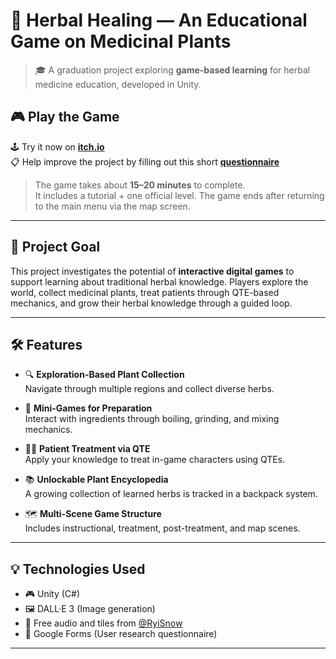 # 🌿 Herbal Healing — An Educational Game on Medicinal Plants

> 🎓 A graduation project exploring **game-based learning** for herbal medicine education, developed in Unity.

## 🎮 Play the Game

🕹️ Try it now on [**itch.io**](https://ariachen.itch.io/voyage-of-the-botanist)  
📋 Help improve the project by filling out this short [**questionnaire**](https://forms.gle/RYSfWjab3Rgnzrn16)

> The game takes about **15–20 minutes** to complete.  
> It includes a tutorial + one official level. The game ends after returning to the main menu via the map screen.

---

## 🧠 Project Goal

This project investigates the potential of **interactive digital games** to support learning about traditional herbal knowledge. Players explore the world, collect medicinal plants, treat patients through QTE-based mechanics, and grow their herbal knowledge through a guided loop.

---

## 🛠️ Features

- 🔍 **Exploration-Based Plant Collection**  
  Navigate through multiple regions and collect diverse herbs.

- 🧪 **Mini-Games for Preparation**  
  Interact with ingredients through boiling, grinding, and mixing mechanics.

- 👩‍⚕️ **Patient Treatment via QTE**  
  Apply your knowledge to treat in-game characters using QTEs.

- 📚 **Unlockable Plant Encyclopedia**  
  A growing collection of learned herbs is tracked in a backpack system.

- 🗺️ **Multi-Scene Game Structure**  
  Includes instructional, treatment, post-treatment, and map scenes.

---

## 💡 Technologies Used

- 🎮 Unity (C#)
- 🖼️ DALL·E 3 (Image generation)
- 🎵 Free audio and tiles from [@RyiSnow](https://www.youtube.com/@RyiSnow)
- 🧪 Google Forms (User research questionnaire)

---

